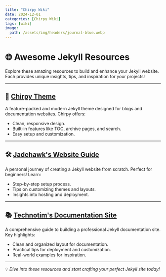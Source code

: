 ```yaml
---
title: "Chirpy Wiki"
date: 2024-12-01
categories: [Chirpy Wiki]
tags: [wiki]
image:
  path: /assets/img/headers/journal-blue.webp
---
```


# 🌐 Awesome Jekyll Resources  

Explore these amazing resources to build and enhance your Jekyll website. Each provides unique insights, tips, and inspiration for your projects!  

---

## 🚀 [Chirpy Theme](https://chirpy.cotes.page/)  
A feature-packed and modern Jekyll theme designed for blogs and documentation websites. Chirpy offers:  
- Clean, responsive design.  
- Built-in features like TOC, archive pages, and search.  
- Easy setup and customization.  

---

## 🛠️ [Jadehawk's Website Guide](https://jadehawk.github.io/posts/Creating-This-Website/)  
A personal journey of creating a Jekyll website from scratch. Perfect for beginners! Learn:  
- Step-by-step setup process.  
- Tips on customizing themes and layouts.  
- Insights into hosting and deployment.  

---

## 📚 [Technotim's Documentation Site](https://technotim.live/posts/jekyll-docs-site/?__cf_chl_rt_tk=__z5ZUNBVbLptrEYw_lLqKyUMvKpdLpNf_E12BaDxU8-1732994145-1.0.1.1-A5xXgUJaZMFzj7iRW4maDDnGt6WgUkq7rOwQF99__dM)  
A comprehensive guide to building a professional Jekyll documentation site. Key highlights:  
- Clean and organized layout for documentation.  
- Practical tips for deployment and customization.  
- Real-world examples for inspiration.  

---

💡 *Dive into these resources and start crafting your perfect Jekyll site today!*  
